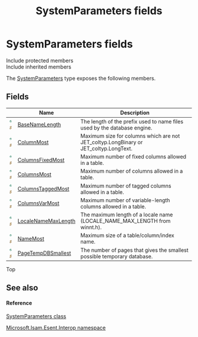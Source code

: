 ﻿---
title: SystemParameters fields
TOCTitle: SystemParameters fields
ms:assetid: Fields.T:Microsoft.Isam.Esent.Interop.SystemParameters
ms:mtpsurl: https://msdn.microsoft.com/library/microsoft.isam.esent.interop.systemparameters_fields(v=EXCHG.10)
ms:contentKeyID: 55104029
ms.date: 07/30/2014
ms.topic: article
---

# SystemParameters fields

Include protected members  
Include inherited members  

The [SystemParameters](dn351139\(v=exchg.10\).md) type exposes the following members.

## Fields

<table>
<thead>
<tr class="header">
<th> </th>
<th>Name</th>
<th>Description</th>
</tr>
</thead>
<tbody>
<tr class="odd">
<td><img src="../images/hh596466.pubfield(exchg.10).gif" title="Public field" alt="Public field" /><img src="../images/dn292146.static(exchg.10).gif" title="Static member" alt="Static member" /></td>
<td><a href="dn351208(v=exchg.10).md">BaseNameLength</a></td>
<td>The length of the prefix used to name files used by the database engine.</td>
</tr>
<tr class="even">
<td><img src="../images/hh596466.pubfield(exchg.10).gif" title="Public field" alt="Public field" /><img src="../images/dn292146.static(exchg.10).gif" title="Static member" alt="Static member" /></td>
<td><a href="dn351146(v=exchg.10).md">ColumnMost</a></td>
<td>Maximum size for columns which are not JET_coltyp.LongBinary or JET_coltyp.LongText.</td>
</tr>
<tr class="odd">
<td><img src="../images/hh596466.pubfield(exchg.10).gif" title="Public field" alt="Public field" /><img src="../images/dn292146.static(exchg.10).gif" title="Static member" alt="Static member" /></td>
<td><a href="dn351210(v=exchg.10).md">ColumnsFixedMost</a></td>
<td>Maximum number of fixed columns allowed in a table.</td>
</tr>
<tr class="even">
<td><img src="../images/hh596466.pubfield(exchg.10).gif" title="Public field" alt="Public field" /><img src="../images/dn292146.static(exchg.10).gif" title="Static member" alt="Static member" /></td>
<td><a href="dn351140(v=exchg.10).md">ColumnsMost</a></td>
<td>Maximum number of columns allowed in a table.</td>
</tr>
<tr class="odd">
<td><img src="../images/hh596466.pubfield(exchg.10).gif" title="Public field" alt="Public field" /><img src="../images/dn292146.static(exchg.10).gif" title="Static member" alt="Static member" /></td>
<td><a href="dn351148(v=exchg.10).md">ColumnsTaggedMost</a></td>
<td>Maximum number of tagged columns allowed in a table.</td>
</tr>
<tr class="even">
<td><img src="../images/hh596466.pubfield(exchg.10).gif" title="Public field" alt="Public field" /><img src="../images/dn292146.static(exchg.10).gif" title="Static member" alt="Static member" /></td>
<td><a href="dn351212(v=exchg.10).md">ColumnsVarMost</a></td>
<td>Maximum number of variable-length columns allowed in a table.</td>
</tr>
<tr class="odd">
<td><img src="../images/hh596466.pubfield(exchg.10).gif" title="Public field" alt="Public field" /><img src="../images/dn292146.static(exchg.10).gif" title="Static member" alt="Static member" /></td>
<td><a href="dn351141(v=exchg.10).md">LocaleNameMaxLength</a></td>
<td>The maximum length of a locale name (LOCALE_NAME_MAX_LENGTH from winnt.h).</td>
</tr>
<tr class="even">
<td><img src="../images/hh596466.pubfield(exchg.10).gif" title="Public field" alt="Public field" /><img src="../images/dn292146.static(exchg.10).gif" title="Static member" alt="Static member" /></td>
<td><a href="dn351213(v=exchg.10).md">NameMost</a></td>
<td>Maximum size of a table/column/index name.</td>
</tr>
<tr class="odd">
<td><img src="../images/hh596466.pubfield(exchg.10).gif" title="Public field" alt="Public field" /><img src="../images/dn292146.static(exchg.10).gif" title="Static member" alt="Static member" /></td>
<td><a href="dn351211(v=exchg.10).md">PageTempDBSmallest</a></td>
<td>The number of pages that gives the smallest possible temporary database.</td>
</tr>
</tbody>
</table>


Top

## See also

#### Reference

[SystemParameters class](dn351139\(v=exchg.10\).md)

[Microsoft.Isam.Esent.Interop namespace](hh596136\(v=exchg.10\).md)

